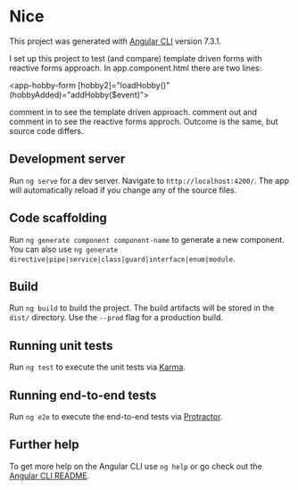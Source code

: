 # Nice

This project was generated with [Angular CLI](https://github.com/angular/angular-cli) version 7.3.1.

I set up this project to test (and compare) template driven forms with reactive forms approach.
In app.component.html there are two lines:

  <app-hobby-form [hobby2]="loadHobby()" (hobbyAdded)="addHobby($event)"></app-hobby-form>
  <!--<app-hobby-form-reactive [hobby]="loadHobby()" (hobbyAdded)="addHobby($event)"></app-hobby-form-reactive>-->
  
comment in <app-hobby-form> to see the template driven approach.
comment out <app-hobby-form> and comment in <app-hobby-form-reactive> to see the reactive forms approch. Outcome is the same, but source code differs.

## Development server

Run `ng serve` for a dev server. Navigate to `http://localhost:4200/`. The app will automatically reload if you change any of the source files.

## Code scaffolding

Run `ng generate component component-name` to generate a new component. You can also use `ng generate directive|pipe|service|class|guard|interface|enum|module`.

## Build

Run `ng build` to build the project. The build artifacts will be stored in the `dist/` directory. Use the `--prod` flag for a production build.

## Running unit tests

Run `ng test` to execute the unit tests via [Karma](https://karma-runner.github.io).

## Running end-to-end tests

Run `ng e2e` to execute the end-to-end tests via [Protractor](http://www.protractortest.org/).

## Further help

To get more help on the Angular CLI use `ng help` or go check out the [Angular CLI README](https://github.com/angular/angular-cli/blob/master/README.md).
